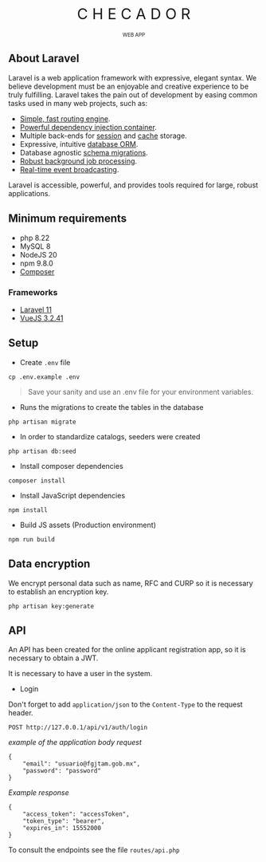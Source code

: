 <p align="center" style="font-size:30px;">C H E C A D O R</p>
<p align="center" style="font-size:10px; margin-top:-12px;">WEB APP</p>



## About Laravel

Laravel is a web application framework with expressive, elegant syntax. We believe development must be an enjoyable and creative experience to be truly fulfilling. Laravel takes the pain out of development by easing common tasks used in many web projects, such as:

- [Simple, fast routing engine](https://laravel.com/docs/routing).
- [Powerful dependency injection container](https://laravel.com/docs/container).
- Multiple back-ends for [session](https://laravel.com/docs/session) and [cache](https://laravel.com/docs/cache) storage.
- Expressive, intuitive [database ORM](https://laravel.com/docs/eloquent).
- Database agnostic [schema migrations](https://laravel.com/docs/migrations).
- [Robust background job processing](https://laravel.com/docs/queues).
- [Real-time event broadcasting](https://laravel.com/docs/broadcasting).

Laravel is accessible, powerful, and provides tools required for large, robust applications.

## Minimum requirements

- php 8.22
- MySQL 8
- NodeJS 20
- npm 9.8.0
- [Composer](https://getcomposer.org/)

### Frameworks

- [Laravel 11](https://laravel.com/docs/11.x)
- [VueJS 3.2.41](https://vuejs.org/guide/introduction.html)

## Setup

- Create `.env` file

`cp .env.example .env`

> Save your sanity and use an .env file for your environment variables.

- Runs the migrations to create the tables in the database

`php artisan migrate`

- In order to standardize catalogs, seeders were created

`php artisan db:seed`

- Install composer dependencies

`composer install`

- Install JavaScript dependencies

`npm install`

- Build JS assets (Production environment)

`npm run build`

## Data encryption

We encrypt personal data such as name, RFC and CURP so it is necessary to establish an encryption key.

`php artisan key:generate`

## API

An API has been created for the online applicant registration app, so it is necessary to obtain a JWT.

It is necessary to have a user in the system.

- Login

Don't forget to add `application/json` to the `Content-Type` to the request header.

`POST http://127.0.0.1/api/v1/auth/login`

*example of the application body request*

```
{
    "email": "usuario@fgjtam.gob.mx",
    "password": "password"
}
```

*Example response*

```
{
	"access_token": "accessToken",
	"token_type": "bearer",
	"expires_in": 15552000
}
```

To consult the endpoints see the file `routes/api.php`

